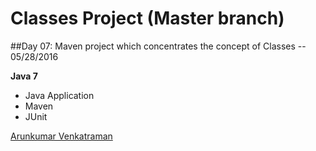 # Classes Project (Master branch)

##Day 07: Maven project which concentrates the concept of Classes -- 05/28/2016

**Java 7**

* Java Application
* Maven
* JUnit

[Arunkumar Venkatraman](http://sqasolution.com)
